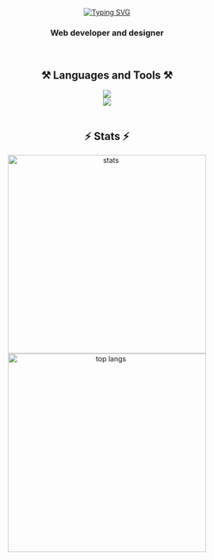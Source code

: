 <p align="center">
  <a align="center" href="https://git.io/typing-svg"><img src="https://readme-typing-svg.demolab.com?font=Montserrat&weight=800&size=24&pause=1000&color=FF5473&center=true&vCenter=true&random=false&width=435&lines=Hi+%F0%9F%91%8B%2C+I'm+Sam!" alt="Typing SVG" /></a>
<p>
  
<h3 align="center">Web developer and designer</h3>

<br />


<h2 align="center">⚒️ Languages and Tools ⚒️</h2>
<div align="center">
    <img src="https://skillicons.dev/icons?i=html,css,js,ts,react,nextjs" />
  <br />
    <img src="https://skillicons.dev/icons?i=tailwind,nodejs,express,mongo,git,figma" />
</div>

<br />

<h2 align="center">⚡ Stats ⚡</h2>
<div align=center>
  <img width=400 src="https://github-readme-stats.vercel.app/api?username=BadStandUp" alt="stats"/>
  <br/>
  <img width=400 src="https://github-readme-stats.vercel.app/api/top-langs/?username=BadStandUp&layout=compact" alt="top langs" />
</div>

